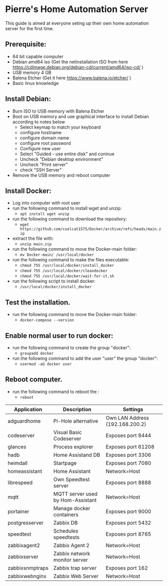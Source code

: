 # Pierre's Home Automation Server
This guide is aimed at everyone seting up their own home automation server for the first time.
 
## Prerequisite: 
- 64 bit capable computer 
- Debian amd64 iso (Get the netinstallation ISO from here https://cdimage.debian.org/debian-cd/current/amd64/iso-cd/ )
- USB memory 4 GB
- Balena Etcher (Get it here https://www.balena.io/etcher/ )
- Basic linux knowledge

## Install Debian:
- Burn ISO to USB memory with Balena Etcher
- Boot on USB memory and use graphical interface to install Debian according to notes below
  - Select keymap to match your keyboard
  - configure hostname
  - configure domain name
  - configure root password
  - Configure new user
  - Select "Guided - use entire disk" and coninue
  - Uncheck "Debian desktop environment"
  - Uncheck "Print server"
  - check "SSH Server"
- Remove the USB memory and reboot computer

## Install Docker:
- Log into computer with root user
- run the following command to install wget and unzip: 
  - ```apt install wget unzip ```
- run the following command to download the repository: 
  - ```wget https://github.com/coolcat1575/Docker/archive/refs/heads/main.zip```
- extract the file with: 
  - ```unzip main.zip```
- run the following command to move the Docker-main folder:
  - ```mv Docker-main/ /usr/local/docker```
- run the following command to make the files executable:
  - ```chmod 755 /usr/local/docker/install_docker```
  - ```chmod 755 /usr/local/docker/cleandocker```
  - ```chmod 755 /usr/local/docker/wait-for-it.sh```
- run the following script to install docker:
  - ```/usr/local/docker/install_docker```
  
## Test the installation. 
- run the following command to move the Docker-main folder:
  - ```docker-compose --version```

## Enable normal user to run docker:
- run the following command to create the group "docker":
  - ```groupadd docker```
- run the following command to add the user "user" the group "docker":
  - ```usermod -aG docker user``` 
 
## Reboot computer. 
- run the following command to reboot the :
  - ```reboot```



|Application|Description|Settings|
|-----------|-----------|--------|
|adguardhome|Pi-Hole alternative|Own LAN Address (192.168.200.2)|
|codeserver|Visual Basic Codeserver|Exposes port 8444|                        
|glances|Process explorer|Exposes port 61208|           
|hadb|Home Assistand DB|Exposes port 3306|
|heimdall|Startpage|Exposes port 7080|
|homeassistant|Home Assistant|Network=Host|
|librespeed|Own Speedtest server|Exposes port 8888|
|mqtt|MQTT server used by Hom-Assistant|Network=Host|
|portainer|Manage docker containers|Exposes port 9000|
|postgresserver|Zabbix DB|Exposes port 5432|
|speedtest|Schedules speedtests|Exposes port 8765|
|zabbixagent2|Zabbix Agent 2|Network=Host|
|zabbixserver|Zabbix network monitor server|Network=Host|
|zabbixsnmptraps|Zabbix trap server|Exposes port 162|
|zabbixwebnginx|Zabbix Web Server|Network=Host|
